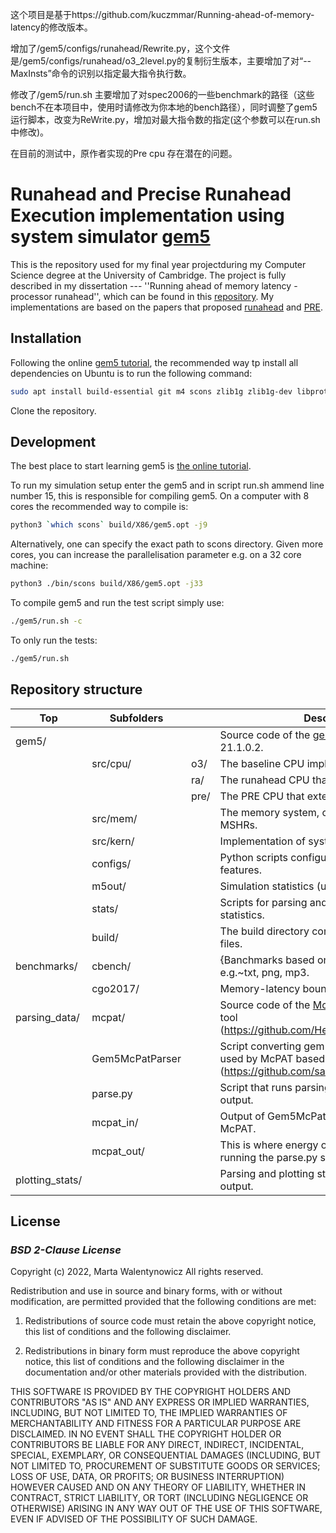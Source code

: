 这个项目是基于https://github.com/kuczmmar/Running-ahead-of-memory-latency的修改版本。

增加了/gem5/configs/runahead/Rewrite.py，这个文件是/gem5/configs/runahead/o3_2level.py的复制衍生版本，主要增加了对“--MaxInsts”命令的识别以指定最大指令执行数。

修改了/gem5/run.sh 主要增加了对spec2006的一些benchmark的路径（这些bench不在本项目中，使用时请修改为你本地的bench路径），同时调整了gem5运行脚本，改变为ReWrite.py，增加对最大指令数的指定(这个参数可以在run.sh中修改)。

在目前的测试中，原作者实现的Pre cpu 存在潜在的问题。
# Runahead and Precise Runahead Execution implementation using system simulator [gem5](https://www.gem5.org/)
This is the repository used for my final year projectduring my Computer Science degree at the University of Cambridge. 
The project is fully described in my dissertation --- ''Running ahead of memory latency - processor runahead'', which can be found in this [repository](https://github.com/kuczmmar/Running-ahead-of-memory-latency).
My implementations are based on the papers that proposed [runahead](https://ieeexplore.ieee.org/document/1183532) and [PRE](https://ieeexplore.ieee.org/document/9065552).


## Installation
Following the online [gem5 tutorial](https://www.gem5.org/documentation/learning_gem5/part1/building/), the recommended way tp install all dependencies on Ubuntu is to run the following command:
```sh
sudo apt install build-essential git m4 scons zlib1g zlib1g-dev libprotobuf-dev protobuf-compiler libprotoc-dev libgoogle-perftools-dev python-dev python
```

Clone the repository.

## Development
The best place to start learning gem5 is [the online tutorial](https://www.gem5.org/documentation/learning_gem5/introduction/).

To run my simulation setup enter the gem5  and in script run.sh ammend line number 15, this is responsible for compiling gem5. 
On a computer with 8 cores the recommended way to compile is:
```sh
python3 `which scons` build/X86/gem5.opt -j9
```
Alternatively, one can specify the exact path to scons directory. Given more cores, you can increase the parallelisation parameter e.g. on a 32 core machine:
```sh
python3 ./bin/scons build/X86/gem5.opt -j33
```

To compile gem5 and run the test script simply use:
```sh
./gem5/run.sh -c
```
To only run the tests:
```sh
./gem5/run.sh
```
## Repository structure
|Top | Subfolders  | | Description |
| ------ | ------ | ------ | ------ |
| gem5/  ||| Source code of the [gem5](https://www.gem5.org/) simulator tool version 21.1.0.2.
||src/cpu/ | o3/         |The baseline CPU implementation.  |
|        ||ra/ | The runahead CPU that extends O3CPU. |
|        | |pre/       |The PRE CPU that extends O3CPU. |
|   | src/mem/ | | The memory system, contains caches and MSHRs.|
|                | src/kern/ | | Implementation of system-call interfaces. |
|                | configs/ | | Python scripts configuring architecture features.|
|                | m5out/ | | Simulation statistics (used by McPAT).|
|                | stats/ | | Scripts for parsing and displaying chosen statistics.|
|                | build/ | | The build directory contains gem5's binary files.|
|benchmarks/  |cbench/ || {Banchmarks based on standard type files e.g.~txt, png, mp3. |
|   |cgo2017/|| Memory-latency bound benchmarks.|
|parsing_data/| mcpat/ | |Source code of the [McPAT](https://www.hpl.hp.com/research/mcpat/) power consumption tool (https://github.com/HewlettPackard/mcpat).|
|                 |Gem5McPatParser | | Script converting gem5 statistics to a format used by McPAT based on (https://github.com/saitiku/Gem5McPatParser).|
|                 |parse.py | | Script that runs parsing and McPAT, saves the output.|
|             |mcpat\_in/ | | Output of Gem5McPatParser and input to McPAT.|
|             |mcpat\_out/ | | This is where energy output from McPAT after running the parse.py script.|
|plotting_stats/     | | | Parsing and plotting statistics and McPAT output.|


## License
### _BSD 2-Clause License_

Copyright (c) 2022, Marta Walentynowicz
All rights reserved.

Redistribution and use in source and binary forms, with or without
modification, are permitted provided that the following conditions are met:

1. Redistributions of source code must retain the above copyright notice, this
   list of conditions and the following disclaimer.

2. Redistributions in binary form must reproduce the above copyright notice,
   this list of conditions and the following disclaimer in the documentation
   and/or other materials provided with the distribution.

THIS SOFTWARE IS PROVIDED BY THE COPYRIGHT HOLDERS AND CONTRIBUTORS "AS IS"
AND ANY EXPRESS OR IMPLIED WARRANTIES, INCLUDING, BUT NOT LIMITED TO, THE
IMPLIED WARRANTIES OF MERCHANTABILITY AND FITNESS FOR A PARTICULAR PURPOSE ARE
DISCLAIMED. IN NO EVENT SHALL THE COPYRIGHT HOLDER OR CONTRIBUTORS BE LIABLE
FOR ANY DIRECT, INDIRECT, INCIDENTAL, SPECIAL, EXEMPLARY, OR CONSEQUENTIAL
DAMAGES (INCLUDING, BUT NOT LIMITED TO, PROCUREMENT OF SUBSTITUTE GOODS OR
SERVICES; LOSS OF USE, DATA, OR PROFITS; OR BUSINESS INTERRUPTION) HOWEVER
CAUSED AND ON ANY THEORY OF LIABILITY, WHETHER IN CONTRACT, STRICT LIABILITY,
OR TORT (INCLUDING NEGLIGENCE OR OTHERWISE) ARISING IN ANY WAY OUT OF THE USE
OF THIS SOFTWARE, EVEN IF ADVISED OF THE POSSIBILITY OF SUCH DAMAGE.
